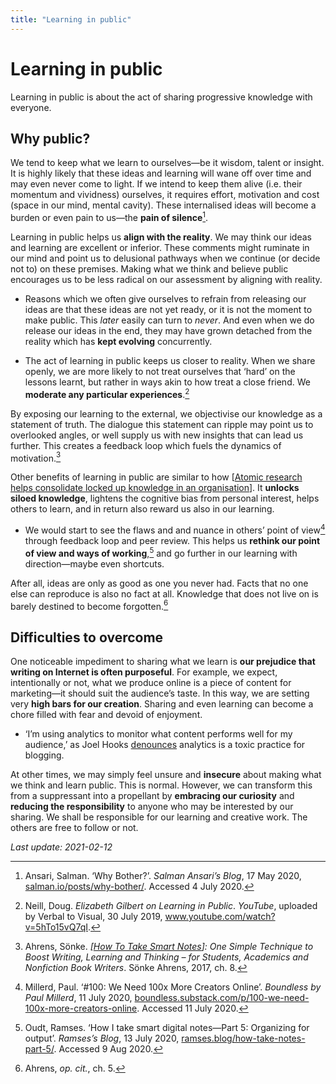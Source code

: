 ```yaml
---
title: "Learning in public"
---
```


# Learning in public

Learning in public is about the act of sharing progressive knowledge with everyone.

## Why public?

We tend to keep what we learn to ourselves—be it wisdom, talent or insight. It is highly likely that these ideas and learning will wane off over time and may even never come to light. If we intend to keep them alive (i.e. their momentum and vividness) ourselves, it requires effort, motivation and cost (space in our mind, mental cavity). These internalised ideas will become a burden or even pain to us—the **pain of silence**[^1].

Learning in public helps us **align with the reality**. We may think our ideas and learning are excellent or inferior. These comments might ruminate in our mind and point us to delusional pathways when we continue (or decide not to) on these premises. Making what we think and believe public encourages us to be less radical on our assessment by aligning with reality.

- Reasons which we often give ourselves to refrain from releasing our ideas are that these ideas are not yet ready, or it is not the moment to make public. This _later_ easily can turn to _never_. And even when we do release our ideas in the end, they may have grown detached from the reality which has **kept evolving** concurrently.

- The act of learning in public keeps us closer to reality. When we share openly, we are more likely to not treat ourselves that ‘hard’ on the lessons learnt, but rather in ways akin to how treat a close friend. We **moderate any particular experiences**.[^2]

By exposing our learning to the external, we objectivise our knowledge as a statement of truth. The dialogue this statement can ripple may point us to overlooked angles, or well supply us with new insights that can lead us further. This creates a feedback loop which fuels the dynamics of motivation.[^3]

Other benefits of learning in public are similar to how [[Atomic research helps consolidate locked up knowledge in an organisation]]. It **unlocks siloed knowledge**, lightens the cognitive bias from personal interest, helps others to learn, and in return also reward us also in our learning.

- We would start to see the flaws and and nuance in others’ point of view[^4] through feedback loop and peer review. This helps us **rethink our point of view and ways of working**,[^5]  and go further in our learning with direction—maybe even shortcuts.

After all, ideas are only as good as one you never had. Facts that no one else can reproduce is also no fact at all. Knowledge that does not live on is barely destined to become forgotten.[^6]

## Difficulties to overcome

One noticeable impediment to sharing what we learn is **our prejudice that writing on Internet is often purposeful**. For example, we expect, intentionally or not, what we produce online is a piece of content for marketing—it should suit the audience’s taste. In this way, we are setting very **high bars for our creation**. Sharing and even learning can become a chore filled with fear and devoid of enjoyment.

- ‘I’m using analytics to monitor what content performs well for my audience,’ as Joel Hooks [denounces][Joel Hooks] analytics is a toxic practice for blogging.

At other times, we may simply feel unsure and **insecure** about making what we think and learn public. This is normal. However, we can transform this from a suppressant into a propellant by **embracing our curiosity** and **reducing the responsibility** to anyone who may be interested by our sharing. We shall be responsible for our learning and creative work. The others are free to follow or not.

*Last update: 2021-02-12*

[^1]: Ansari, Salman. ‘Why Bother?’. _Salman Ansari’s Blog_, 17 May 2020, [salman.io/posts/why-bother/](https://salman.io/posts/why-bother/). Accessed 4 July 2020.
[^2]: Neill, Doug. _Elizabeth Gilbert on Learning in Public_. _YouTube_, uploaded by Verbal to Visual, 30 July 2019, www.youtube.com/watch?v=5hTo15vQ7qI.
[^3]: Ahrens, Sönke. _[[How To Take Smart Notes]]: One Simple Technique to Boost Writing, Learning and Thinking – for Students, Academics and Nonfiction Book Writers_. Sönke Ahrens, 2017, ch. 8.
[^4]: Millerd, Paul. ‘#100: We Need 100x More Creators Online’. _Boundless by Paul Millerd_, 11 July 2020, [boundless.substack.com/p/100-we-need-100x-more-creators-online](https://boundless.substack.com/p/100-we-need-100x-more-creators-online). Accessed 11 July 2020.
[^5]: Oudt, Ramses. ‘How I take smart digital notes—Part 5: Organizing for output’. _Ramses’s Blog_, 13 July 2020, [ramses.blog/how-take-notes-part-5/](https://ramses.blog/how-take-notes-part-5/). Accessed 9 Aug 2020.
[^6]: Ahrens, *op. cit.*, ch. 5.

[Joel Hooks]: https://joelhooks.com/on-writing-more

[//begin]: # "Autogenerated link references for markdown compatibility"
[Atomic research helps consolidate locked up knowledge in an organisation]: Atomic-research-helps-consolidate-locked-up-knowledge-in-an-organisation "Atomic research helps consolidate locked up knowledge in an organisation"
[How To Take Smart Notes]: How-to-take-smart-notes "How To Take Smart Notes"
[//end]: # "Autogenerated link references"